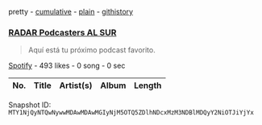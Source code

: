 pretty - [cumulative](/playlists/cumulative/37i9dQZF1DWVzxICEYRu0h.md) - [plain](/playlists/plain/37i9dQZF1DWVzxICEYRu0h) - [githistory](https://github.githistory.xyz/mackorone/spotify-playlist-archive/blob/main/playlists/plain/37i9dQZF1DWVzxICEYRu0h)

### [RADAR Podcasters AL SUR](https://open.spotify.com/playlist/37i9dQZF1DWVzxICEYRu0h)

> Aquí está tu próximo podcast favorito.

[Spotify](https://open.spotify.com/user/spotify) - 493 likes - 0 song - 0 sec

| No. | Title | Artist(s) | Album | Length |
|---|---|---|---|---|

Snapshot ID: `MTY1NjQyNTQwNywwMDAwMDAwMGIyNjM5OTQ5ZDlhNDcxMzM3NDBlMDQyY2NiOTJiYjYx`
